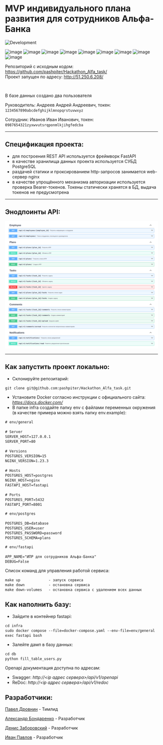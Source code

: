 # **MVP индивидуального плана развития для сотрудников Альфа-Банка**
![Development](https://github.com/pashpiter/Hackathon_Alfa_task/actions/workflows/dev_workflows.yml/badge.svg)

![image](https://img.shields.io/badge/Python-FFD43B?style=for-the-badge&logo=python&logoColor=blue)
![image](https://img.shields.io/badge/FastAPI-005571?style=for-the-badge&logo=fastapi)
![image](https://img.shields.io/badge/PostgreSQL-316192?style=for-the-badge&logo=postgresql&logoColor=white)
![image](https://img.shields.io/badge/sql%20alchemy-grey?style=for-the-badge&logo=alchemy)
![image](https://img.shields.io/badge/alembic-7FFFD4?style=for-the-badge)
![image](https://img.shields.io/badge/pydantic-FF1493?style=for-the-badge&logo=pydantic)
![image](https://img.shields.io/badge/poetry-4169E1?style=for-the-badge&logo=poetry)
![image](https://img.shields.io/badge/Nginx-009639?style=for-the-badge&logo=nginx&logoColor=white)
![image](https://img.shields.io/badge/Docker-2CA5E0?style=for-the-badge&logo=docker&logoColor=white)

Репозиторий с исходным кодом: https://github.com/pashpiter/Hackathon_Alfa_task/  
Проект запущен по адресу: http://51.250.6.208/

<br> 

В базе данных создано два пользователя

Руководитель: Андреев Андрей Андреевич, токен: `1234567890abcdefghijklmnopqrstuvwxyz`

Сотрудник: Иванов Иван Иванович, токен: `0987654321zyxwvutsrqponmlkjihgfedcba`

___
## **Спецификация проекта**:
- для построения REST API используется фреймворк FastAPI
- в качестве хранилища данных проекта используется СУБД PostgreSQL
- раздачей статики и проксированием http-запросов занимается web-сервер nginx
- в качестве упрощённого механизма авторизации используется проверка Bearer-токенов. 
Токены статически хранятся в БД, выдача токенов не предусмотрена

___
## **Энодпоинты API**:

![](docs/endpoints.png)


___
## **Как запустить проект локально**:

- Склонируйте репозитарий:
```
git clone git@github.com:pashpiter/Hackathon_Alfa_task.git
```

- Установите Docker согласно инструкции с официального сайта: _https://docs.docker.com/_
- В папке infra создайте папку env с файлами переменных окружения (в качестве 
примера можно взять папку env.example):

```
# env/general

# Server
SERVER_HOST=127.0.0.1
SERVER_PORT=80

# Versions
POSTGRES_VERSION=15
NGINX_VERSION=1.23.3

# Hosts
POSTGRES_HOST=postgres
NGINX_HOST=nginx
FASTAPI_HOST=fastapi

# Ports
POSTGRES_PORT=5432
FASTAPI_PORT=8001
```
```
# env/postgres

POSTGRES_DB=database
POSTGRES_USER=user
POSTGRES_PASSWORD=password
POSTGRES_SCHEMA=plans
```
```
# env/fastapi

APP_NAME="ИПР для сотрудников Альфа-Банка"
DEBUG=False
```

Список команд для управления работой сервиса:
```
make up             - запуск сервиса
make down           - остановка сервиса
make down-volumes   - остановка сервиса с удалением всех данных
```

## **Как наполнить базу**:

* Зайдите в контейнер fastapi:
```
cd infra
sudo docker compose --file=docker-compose.yaml --env-file=env/general exec fastapi bash
```
* Залейте дамп в базу данных:
```
cd db
python fill_table_users.py
```

Openapi документация доступна по адресам:
- Swagger: _http://<ip адрес сервера>/api/v1/openapi_
- ReDoc: _http://<ip адрес сервера>/api/v1/redoc_

## **Разработчики**:
[Павел Дровнин](https://github.com/pashpiter) - Тимлид

[Александр Бондаренко](https://github.com/dcomrad) - Разработчик

[Денис Заборовский](https://github.com/danlaryushin) - Разработчик

[Иван Павлов](https://github.com/GUSICATC) - Разработчик
